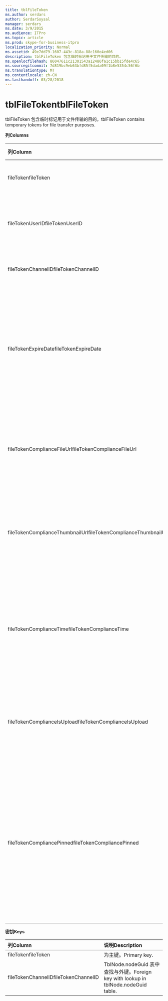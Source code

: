```yaml
---
title: tblFileToken
ms.author: serdars
author: SerdarSoysal
manager: serdars
ms.date: 3/9/2015
ms.audience: ITPro
ms.topic: article
ms.prod: skype-for-business-itpro
localization_priority: Normal
ms.assetid: 49e7dd79-1607-443c-818a-88c160e4ed06
description: tblFileToken 包含临时标记用于文件传输的目的。
ms.openlocfilehash: 86047611c21301543a12486fa1c15bb15fde4c65
ms.sourcegitcommit: 7d819bc9eb63bfd85f5dada09f1b8e5354c56f6b
ms.translationtype: MT
ms.contentlocale: zh-CN
ms.lasthandoff: 03/28/2018
---
```

# <a name="tblfiletoken"></a><span data-ttu-id="40083-103">tblFileToken</span><span class="sxs-lookup"><span data-stu-id="40083-103">tblFileToken</span></span>
 
<span data-ttu-id="40083-104">tblFileToken 包含临时标记用于文件传输的目的。</span><span class="sxs-lookup"><span data-stu-id="40083-104">tblFileToken contains temporary tokens for file transfer purposes.</span></span>
  
<span data-ttu-id="40083-105">**列**</span><span class="sxs-lookup"><span data-stu-id="40083-105">**Columns**</span></span>

|<span data-ttu-id="40083-106">**列**</span><span class="sxs-lookup"><span data-stu-id="40083-106">**Column**</span></span>|<span data-ttu-id="40083-107">**类型**</span><span class="sxs-lookup"><span data-stu-id="40083-107">**Type**</span></span>|<span data-ttu-id="40083-108">**说明**</span><span class="sxs-lookup"><span data-stu-id="40083-108">**Description**</span></span>|
|:-----|:-----|:-----|
|<span data-ttu-id="40083-109">fileToken</span><span class="sxs-lookup"><span data-stu-id="40083-109">fileToken</span></span>  <br/> |<span data-ttu-id="40083-110">nvarchar (50) 不为空</span><span class="sxs-lookup"><span data-stu-id="40083-110">nvarchar (50), not null</span></span>  <br/> |<span data-ttu-id="40083-111">唯一的标记 (GUID)。</span><span class="sxs-lookup"><span data-stu-id="40083-111">Unique token (a GUID).</span></span>  <br/> |
|<span data-ttu-id="40083-112">fileTokenUserID</span><span class="sxs-lookup"><span data-stu-id="40083-112">fileTokenUserID</span></span>  <br/> |<span data-ttu-id="40083-113">int，不为空</span><span class="sxs-lookup"><span data-stu-id="40083-113">int, not null</span></span>  <br/> |<span data-ttu-id="40083-114">将文件传送的承担者的 ID。</span><span class="sxs-lookup"><span data-stu-id="40083-114">ID of the principal that is transferring the file.</span></span>  <br/> |
|<span data-ttu-id="40083-115">fileTokenChannelID</span><span class="sxs-lookup"><span data-stu-id="40083-115">fileTokenChannelID</span></span>  <br/> |<span data-ttu-id="40083-116">GUID，不为空</span><span class="sxs-lookup"><span data-stu-id="40083-116">GUID, not null</span></span>  <br/> |<span data-ttu-id="40083-117">聊天室节点的 GUID。</span><span class="sxs-lookup"><span data-stu-id="40083-117">GUID of the chat room node.</span></span>  <br/> |
|<span data-ttu-id="40083-118">fileTokenExpireDate</span><span class="sxs-lookup"><span data-stu-id="40083-118">fileTokenExpireDate</span></span>  <br/> |<span data-ttu-id="40083-119">日期时间不为空</span><span class="sxs-lookup"><span data-stu-id="40083-119">datetime, not null</span></span>  <br/> |<span data-ttu-id="40083-120">到期时间。</span><span class="sxs-lookup"><span data-stu-id="40083-120">Expiration time.</span></span> <span data-ttu-id="40083-121">（令牌过期，30 分钟后，除非固定 （请参阅以下说明此列中的）。</span><span class="sxs-lookup"><span data-stu-id="40083-121">(Tokens expire after 30 minutes, unless pinned (see the following descriptions in this column).</span></span>  <br/> |
|<span data-ttu-id="40083-122">fileTokenComplianceFileUrl</span><span class="sxs-lookup"><span data-stu-id="40083-122">fileTokenComplianceFileUrl</span></span>  <br/> |<span data-ttu-id="40083-123">nvarchar(256)</span><span class="sxs-lookup"><span data-stu-id="40083-123">nvarchar(256)</span></span>  <br/> |<span data-ttu-id="40083-124">（用于法规遵从性服务） 传输的文件的 URL。</span><span class="sxs-lookup"><span data-stu-id="40083-124">URL of the transferred file (for Compliance service use).</span></span>  <br/> |
|<span data-ttu-id="40083-125">fileTokenComplianceThumbnailUrl</span><span class="sxs-lookup"><span data-stu-id="40083-125">fileTokenComplianceThumbnailUrl</span></span>  <br/> |<span data-ttu-id="40083-126">nvarchar(256)</span><span class="sxs-lookup"><span data-stu-id="40083-126">nvarchar(256)</span></span>  <br/> |<span data-ttu-id="40083-127">（用于法规遵从性服务） 传输的文件的缩略图的 URL。</span><span class="sxs-lookup"><span data-stu-id="40083-127">URL of the thumbnail for the transferred file (for Compliance service use).</span></span>  <br/> |
|<span data-ttu-id="40083-128">fileTokenComplianceTime</span><span class="sxs-lookup"><span data-stu-id="40083-128">fileTokenComplianceTime</span></span>  <br/> |<span data-ttu-id="40083-129">datetime2</span><span class="sxs-lookup"><span data-stu-id="40083-129">datetime2</span></span>  <br/> |<span data-ttu-id="40083-130">实际的文件传输操作 （用于法规遵从性服务） 的时间戳。</span><span class="sxs-lookup"><span data-stu-id="40083-130">Timestamp for the actual file transfer operation (for Compliance service use).</span></span>  <br/> |
|<span data-ttu-id="40083-131">fileTokenComplianceIsUpload</span><span class="sxs-lookup"><span data-stu-id="40083-131">fileTokenComplianceIsUpload</span></span>  <br/> |<span data-ttu-id="40083-132">bit</span><span class="sxs-lookup"><span data-stu-id="40083-132">bit</span></span>  <br/> |<span data-ttu-id="40083-133">True 传;假如果下载 （用于法规遵从性服务）。</span><span class="sxs-lookup"><span data-stu-id="40083-133">True if upload; False if download (for Compliance service use).</span></span>  <br/> |
|<span data-ttu-id="40083-134">fileTokenCompliancePinned</span><span class="sxs-lookup"><span data-stu-id="40083-134">fileTokenCompliancePinned</span></span>  <br/> |<span data-ttu-id="40083-135">位，不为空</span><span class="sxs-lookup"><span data-stu-id="40083-135">bit, not null</span></span>  <br/> |<span data-ttu-id="40083-136">如果令牌被固定，则为 true。</span><span class="sxs-lookup"><span data-stu-id="40083-136">True if token is pinned.</span></span> <span data-ttu-id="40083-137">它用来标记保留的表中，直到法规遵从性服务有机会从中检索的相关字段。</span><span class="sxs-lookup"><span data-stu-id="40083-137">It's used to keep the token in the table until Compliance service has a chance to retrieve the relevant fields from it.</span></span>  <br/> |
   
<span data-ttu-id="40083-138">**密钥**</span><span class="sxs-lookup"><span data-stu-id="40083-138">**Keys**</span></span>

|<span data-ttu-id="40083-139">**列**</span><span class="sxs-lookup"><span data-stu-id="40083-139">**Column**</span></span>|<span data-ttu-id="40083-140">**说明**</span><span class="sxs-lookup"><span data-stu-id="40083-140">**Description**</span></span>|
|:-----|:-----|
|<span data-ttu-id="40083-141">fileToken</span><span class="sxs-lookup"><span data-stu-id="40083-141">fileToken</span></span>  <br/> |<span data-ttu-id="40083-142">为主键。</span><span class="sxs-lookup"><span data-stu-id="40083-142">Primary key.</span></span>  <br/> |
|<span data-ttu-id="40083-143">fileTokenChannelID</span><span class="sxs-lookup"><span data-stu-id="40083-143">fileTokenChannelID</span></span>  <br/> |<span data-ttu-id="40083-144">TblNode.nodeGuid 表中查找与外键。</span><span class="sxs-lookup"><span data-stu-id="40083-144">Foreign key with lookup in tblNode.nodeGuid table.</span></span>  <br/> |
   

